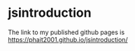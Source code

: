 # jsintroduction
The link to my published github pages is https://phait2001.github.io/jsintroduction/
